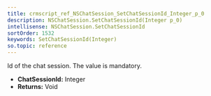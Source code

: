 ```yaml
---
title: crmscript_ref_NSChatSession_SetChatSessionId_Integer_p_0
description: NSChatSession.SetChatSessionId(Integer p_0)
intellisense: NSChatSession.SetChatSessionId
sortOrder: 1532
keywords: SetChatSessionId(Integer)
so.topic: reference
---
```



Id of the chat session. The value is mandatory.



* **ChatSessionId:** Integer
* **Returns:** Void


